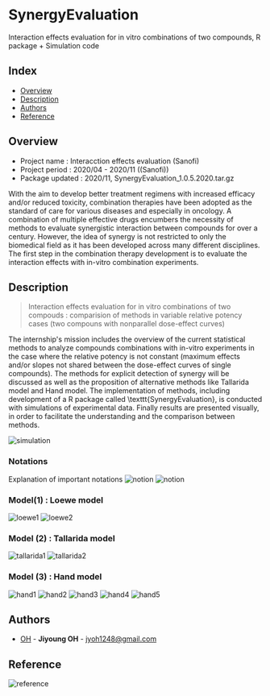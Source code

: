 # SynergyEvaluation
Interaction effects evaluation for in vitro combinations of two compounds, R package + Simulation code

## Index
  - [Overview](#Overview) 
  - [Description](#Description) 
  - [Authors](#Authors)
  - [Reference](#Reference)

## Overview
- Project name : Interacction effects evaluation (Sanofi)
- Project period : 2020/04 - 2020/11 ((Sanofi))
- Package updated : 2020/11, SynergyEvaluation_1.0.5.2020.tar.gz


With the aim to develop better treatment regimens with increased efficacy and/or reduced toxicity, combination therapies have been adopted as the standard of care for various diseases and especially in oncology. A combination of multiple effective drugs encumbers the necessity of methods to evaluate synergistic interaction between compounds for over a century. However, the idea of synergy is not restricted to only the biomedical field as it has been developed across many different disciplines. The first step in the combination therapy development is to evaluate the interaction effects with in-vitro combination experiments.


## Description

> Interaction effects evaluation for in vitro combinations of two compouds : comparision of methods in variable relative potency cases (two compouns with nonparallel dose-effect curves)


The internship's mission includes the overview of the current statistical methods to analyze compounds combinations with in-vitro experiments in the case where the relative potency is not constant (maximum effects and/or slopes not shared between the dose-effect curves of single compounds). The methods for explicit detection of synergy will be discussed as well as the proposition of alternative methods like Tallarida model and Hand model. The implementation of methods, including development of a R package called \texttt{SynergyEvaluation}, is conducted with simulations of experimental data. Finally results are presented visually, in order to facilitate the understanding and the comparison between methods.

![simulation](/source/simulation.png)

### Notations

Explanation of important notations
![notion](/source/notion0.png)
![notion](/source/notion.png)

### Model(1) : Loewe model

![loewe1](/source/loewe1.png)
![loewe2](/source/loewe2.png)

### Model (2) : Tallarida model

![tallarida1](/source/tallarida1.png)
![tallarida2](/source/tallarida2.png)


### Model (3) : Hand model


![hand1](/source/hand1.png)
![hand2](/source/hand2.png)
![hand3](/source/hand3.png)
![hand4](/source/hand4.png)
![hand5](/source/hand5.png)


## Authors
  - [OH](https://github.com/jyoh1248) - **Jiyoung OH** - <jyoh1248@gmail.com>

## Reference    
![reference](/source/reference.png)
